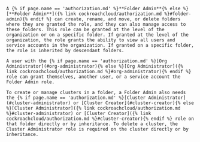     A {% if page.name == 'authorization.md' %}**Folder Admin**{% else %}[**Folder Admin**]({% link cockroachcloud/authorization.md %}#folder-admin){% endif %} can create, rename, and move, or delete folders where they are granted the role, and they can also manage access to these folders. This role can be granted at the level of the organization or on a specific folder. If granted at the level of the organization, the role grants the ability to view all users and service accounts in the organization. If granted on a specific folder, the role is inherited by descendant folders.

    A user with the {% if page.name == 'authorization.md' %}[Org Administrator](#org-administrator){% else %}[Org Administrator]({% link cockroachcloud/authorization.md %}#org-administrator){% endif %} role can grant themselves, another user, or a service account the Folder Admin role.

    To create or manage clusters in a folder, a Folder Admin also needs the {% if page.name == 'authorization.md' %}[Cluster Administrator](#cluster-administrator) or [Cluster Creator](#cluster-creator){% else %}[Cluster Administrator]({% link cockroachcloud/authorization.md %}#cluster-administrator) or [Cluster Creator]({% link cockroachcloud/authorization.md %}#cluster-creator){% endif %} role on that folder directly or by inheritance. To delete a cluster, the Cluster Administrator role is required on the cluster directly or by inheritance.
